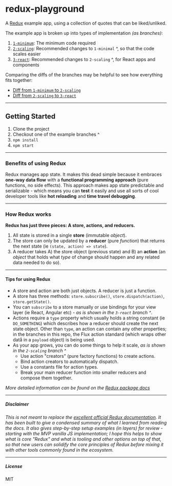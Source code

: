 # redux-playground

A [Redux](https://www.npmjs.com/package/redux) example app, using a collection of quotes that can be liked/unliked.

The example app is broken up into types of implementation _(as branches)_:

1. [`1-minimum`](https://github.com/trevordmiller/redux-playground/tree/1-minimum): The minimum code required
1. [`2-scaling`](https://github.com/trevordmiller/redux-playground/tree/2-scaling): Recommended changes to `1-minimal` ^, so that the code scales easier
1.  [`3-react`](https://github.com/trevordmiller/redux-playground/tree/3-react): Recommended changes to `2-scaling` ^, for React apps and components

Comparing the diffs of the branches may be helpful to see how everything fits together:

- [Diff from `1-minimum` to `2-scaling`](https://github.com/trevordmiller/redux-playground/compare/1-minimum...2-scaling)
- [Diff from `2-scaling` to `3-react`](https://github.com/trevordmiller/redux-playground/compare/2-scaling...3-react)

---

## Getting Started

1. Clone the project
1. Checkout one of the example branches ^
1. `npm install`
1. `npm start`

---

### Benefits of using Redux

Redux manages app state. It makes this dead simple because it embraces **one-way data flow** with a **functional programming approach** (pure functions, no side effects). This approach makes app state predictable and serializable - which means you can **test** it easily and use all sorts of cool developer tools like **hot reloading** and **time travel debugging**.

---

### How Redux works

**Redux has just three pieces: A store, actions, and reducers.**

1. All state is stored in a single **store** (immutable _object_).
1. The store can only be updated by a **reducer** (pure _function_) that returns the next state (ie `(state, action) => state`).
1. A reducer takes A) the store object (previous state) and B) an **action** (an _object_ that holds what _type_ of change should happen and any related data needed to do so).

---

#### Tips for using Redux

- A store and action are both just objects. A reducer is just a function.
- A store has three methods: `store.subscribe()`, `store.dispatch(action)`, `store.getState()`.
- You can `subscribe` to a store manually or use bindings for your view layer (ie React, Angular etc) - _as is shown in the `3-react` branch ^_.
- Actions require a `type` property which usually holds a string constant (ie `DO_SOMETHING`) which describes how a reducer should create the next state object. Other than `type`, an action can contain any other properties; in the branches in this repo, the Flux action standard (which wraps other datå in a `payload` object) is being used.
- As your app grows, you can do some things to help it scale, _as is shown in the `2-scaling` branch ^_
  - Use action "creators" (pure factory functions) to create actions.
  - Bind action creators to automatically dispatch.
  - Use a constants file for action types.
  - Break your main reducer function into smaller reducers and compose them together.

_More detailed information can be found on the [Redux package docs](https://www.npmjs.com/package/redux)_

---

##### Disclaimer

_This is not meant to replace the [excellent official Redux documentation](https://www.npmjs.com/package/redux). It has been built to give a condensed summary of what I learned from reading the docs. It also gives step-by-step setup examples (in layers) for review - starting with the MVP vanilla JS implementation; I hope this helps to show what is core "Redux" and what is tooling and other options on top of that, so that new users can solidify the core principles of Redux before mixing it with other tools commonly found in the ecosystem._

---

##### License

MIT
